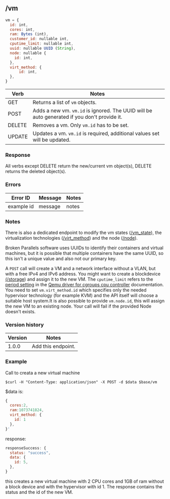 ## /vm

```javascript
vm = {
  id: int,
  cores: int,
  ram: Bytes (int),
  customer_id: nullable int,
  cputime_limit: nullable int,
  uuid: nullable UUID (String),
  node: nullable {
    id: int,
  },
  virt_method: {
      id: int,
  },
}
```

| Verb | Notes |
|------|-------|
| GET  | Returns a list of `vm` objects. |
| POST | Adds a new vm. `vm.id` is ignored. The UUID will be auto generated if you don't provide it. |
| DELETE | Removes a vm. Only `vm.id` has to be set. |
| UPDATE | Updates a vm. `vm.id` is required, additional values set will be updated. |

### Response

All verbs except DELETE return the new/current vm object(s), DELETE returns the deleted object(s).

### Errors

| Error ID | Message | Notes |
|----------|---------|-------|
| example id | message  | notes |

### Notes

There is also a dedicated endpoint to modify the vm states ([/vm_state](vm_state.md)), the virtualization technologies ([/virt_method](virt_method.md)) and the node ([/node](node.md)).

Broken Parallels software uses UUIDs to identify their containers and virtual machines, but it is possible that multiple containers have the same UUID, so this isn't a unique value and also not our primary key. 

A `POST` call will create a VM and a network interface without a VLAN, but with a free IPv4 and IPv6 address. You might want to create a blockdevice [(/storage](storage.md)) and assign it to the new VM. The `cputime_limit` refers to the [period setting](https://libvirt.org/formatdomain.html#elementsCPUTuning) in the [Qemu driver for cgroups cpu controller](https://libvirt.org/cgroups.html) documentation. You need to set `vm.virt_method.id` which specifies only the needed hypervisor technology (for example KVM) and the API itself will choose a suitable host system.It is also possible to provide `vm.node.id`, this will assign the new VM to an existing node. Your call will fail if the provided Node doesn't exists. 

### Version history

| Version | Notes |
|---------|-------|
| 1.0.0 | Add this endpoint. |

### Example

Call to creata a new virtual machine
```
$curl -H "Content-Type: application/json" -X POST -d $data $base/vm
```

$data is:
```javascript
{
  cores:2,
  ram:1073741824,
  virt_method: {
    id: 1
  },
}'
```

response:
```javascript
responseSuccess: {
  status: "success",
  data: {
    id: 5,
  },
}
```

this creates a new virtual machine with 2 CPU cores and 1GB of ram without a block device and with the hypervisor with id 1. The response contains the status and the id of the new VM.
